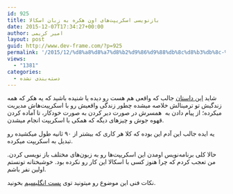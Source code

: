```yaml
---
id: 925
title: بازنویسی اسکریپت‌های اون هکره به زبان اسکالا
date: 2015-12-07T17:34:27+00:00
author: امیر کریمی
layout: post
guid: http://www.dev-frame.com/?p=925
permalink: '/2015/12/%d8%a8%d8%a7%d8%b2%d9%86%d9%88%db%8c%d8%b3%db%8c-%d8%a7%d8%b3%da%a9%d8%b1%db%8c%d9%be%d8%aa%e2%80%8c%d9%87%d8%a7%db%8c-%d8%a7%d9%88%d9%86-%d9%87%da%a9%d8%b1%d9%87-%d8%a8%d9%87-%d8%b2%d8%a8%d8%a7%d9%86/'
views:
  - "1381"
categories:
  - دسته‌بندی نشده
---
```

شاید <a href="https://github.com/NARKOZ/hacker-scripts" target="_blank">این داستان</a> جالب که واقعی هم هست رو دیده یا شنیده باشید که یه هکر که همه زندگیش تو ترمینالش خلاصه میشده چطور زندگی واقعیش رو با اسکرپیت‌هاش مدیریت میکرده؛ از پیام دادن به  همسرش در صورت دیر کردن به صورت خودکار، تا آماده کردن قهوه جوش و چیزهای دیگه که همکی با اسکریپت انجام میشدن.

یه ایده جالب این آدم این بوده که کلا هر کاری که بیشتر از ۹۰ ثانیه طول میکشیده رو تبدیل به اسکریپت میکرده.

حالا کلی برنامه‌نویس اومدن این اسکریپت‌ها رو به زبون‌های مختلف باز نویسی کردن. من تعجب کردم که چرا هنوز کسی با اسکالا این کار رو نکرده بود. خوشبختانه تونستم اولین نفر باشم.

نکات فنی این موضوع رو میتونید توی <a href="http://amirkarimi.github.io/2015/12/07/the-hacker-scripts-scala.html" target="_blank">پست انگلیسیم</a> بخونید.